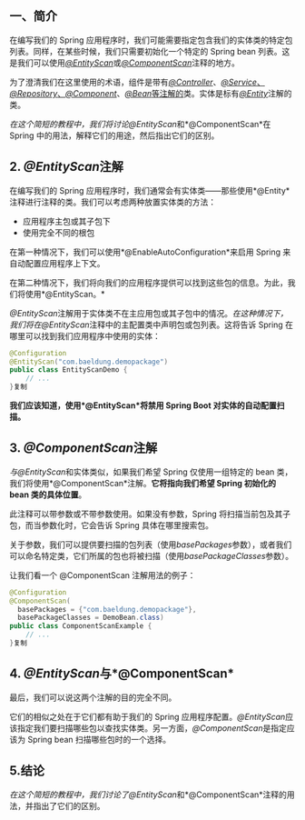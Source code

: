 ## 一、简介

在编写我们的 Spring 应用程序时，我们可能需要指定包含我们的实体类的特定包列表。同样，在某些时候，我们只需要初始化一个特定的 Spring bean 列表。这是我们可以使用[*@EntityScan*](https://docs.spring.io/spring-boot/docs/current/api/org/springframework/boot/autoconfigure/domain/EntityScan.html)或[*@ComponentScan*](https://www.baeldung.com/spring-component-scanning)注释的地方。

为了澄清我们在这里使用的术语，组件是带有[*@Controller*](https://www.baeldung.com/spring-controller-vs-restcontroller)、[*@Service*、*@Repository*、*@Component*](https://www.baeldung.com/spring-component-repository-service)、[*@Bean*等注解的](https://www.baeldung.com/spring-bean-annotations)类。实体是标有[*@Entity*](https://www.baeldung.com/jpa-entities)注解的类。

*在这个简短的教程中，我们将讨论@EntityScan*和*@ComponentScan*在 Spring 中的用法，解释它们的用途，然后指出它们的区别。

## 2. *@EntityScan*注解

在编写我们的 Spring 应用程序时，我们通常会有实体类——那些使用*@Entity*注释进行注释的类。我们可以考虑两种放置实体类的方法：

-   应用程序主包或其子包下
-   使用完全不同的根包

在第一种情况下，我们可以使用*@EnableAutoConfiguration*来启用 Spring 来自动配置应用程序上下文。

在第二种情况下，我们将向我们的应用程序提供可以找到这些包的信息。为此，我们将使用*@EntityScan。*

*@EntityScan*注解用于实体类不在主应用包或其子包中的情况。*在这种情况下，我们将在@EntityScan*注释中的主配置类中声明包或包列表。这将告诉 Spring 在哪里可以找到我们应用程序中使用的实体：

```java
@Configuration
@EntityScan("com.baeldung.demopackage")
public class EntityScanDemo {
    // ...
}复制
```

**我们应该知道，使用\*@EntityScan\*将禁用 Spring Boot 对实体的自动配置扫描。**

## 3. *@ComponentScan*注解

*与@EntityScan*和实体类似，如果我们希望 Spring 仅使用一组特定的 bean 类，我们将使用*@ComponentScan*注解。**它将指向我们希望 Spring 初始化的 bean 类的具体位置**。

此注释可以带参数或不带参数使用。如果没有参数，Spring 将扫描当前包及其子包，而当参数化时，它会告诉 Spring 具体在哪里搜索包。

关于参数，我们可以提供要扫描的包列表（使用*basePackages*参数），或者我们可以命名特定类，它们所属的包也将被扫描（使用*basePackageClasses*参数）。

让我们看一个 @ComponentScan 注解用法的例子：

```java
@Configuration
@ComponentScan(
  basePackages = {"com.baeldung.demopackage"}, 
  basePackageClasses = DemoBean.class)
public class ComponentScanExample {
    // ...
}复制
```

## 4. *@EntityScan*与*@ComponentScan*

最后，我们可以说这两个注解的目的完全不同。

它们的相似之处在于它们都有助于我们的 Spring 应用程序配置。*@EntityScan*应该指定我们要扫描哪些包以查找实体类。另一方面，*@ComponentScan*是指定应该为 Spring bean 扫描哪些包时的一个选择。

## 5.结论

*在这个简短的教程中，我们讨论了@EntityScan*和*@ComponentScan*注释的用法，并指出了它们的区别。